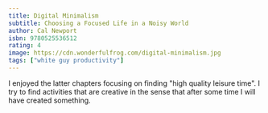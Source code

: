 ```yaml
---
title: Digital Minimalism
subtitle: Choosing a Focused Life in a Noisy World
author: Cal Newport
isbn: 9780525536512
rating: 4
image: https://cdn.wonderfulfrog.com/digital-minimalism.jpg
tags: ["white guy productivity"]
---
```


I enjoyed the latter chapters focusing on finding "high quality leisure time". I try to find activities that are creative in the sense that after some time I will have created something.
